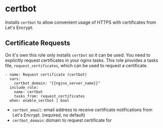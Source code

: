 # certbot

Installs `certbot` to allow convenient usage of HTTPS with certificates from
Let's Encrypt.


## Certificate Requests

On it's own this role only installs `certbot` so it can be used. You need to
explicitly request certificates in your nginx tasks. This role provides a tasks
file, `request_certificates`, which can be used to request a certificate.

```
- name: Request certificate (certbot)
  vars:
    certbot_domain: "{{nginx_server_name}}"
  include_role:
    name: certbot
    tasks_from: request_certificates
  when: enable_certbot | bool
```

- `certbot_email`: email address to receive certificate notifications from
Let's Encrypt. (required, no default)
- `certbot_domain`: domain to request certificate for
